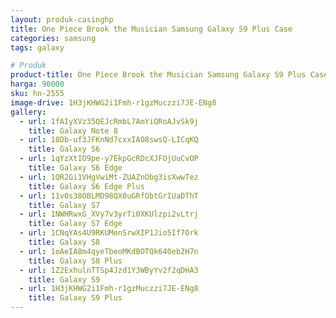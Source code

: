 ```yaml
---
layout: produk-casinghp
title: One Piece Brook the Musician Samsung Galaxy S9 Plus Case
categories: samsung
tags: galaxy

# Produk
product-title: One Piece Brook the Musician Samsung Galaxy S9 Plus Case
harga: 90000
sku: hn-2555
image-drive: 1H3jKHWG2i1Fmh-r1gzMuczzi7JE-ENg8
gallery:
  - url: 1fAIyXVz35QEJcRmbL7AmYiQRoAJvSk9j
    title: Galaxy Note 8
  - url: 18Db-uf3JFKnNd7cxxIAO8swsQ-LICqKQ
    title: Galaxy S6
  - url: 1qYzXtIO9pe-y7EkpGcRDcXJFOjUuCvOP
    title: Galaxy S6 Edge
  - url: 1QR2Gi1VHgVwiMt-ZUAZnObg3isXwwTez
    title: Galaxy S6 Edge Plus
  - url: 11v0s38OBLMD98QX0uGRfObtGrIUaDThT
    title: Galaxy S7
  - url: 1NWHRwxG_XVy7v3yrTi0XKUlzpi2vLtrj
    title: Galaxy S7 Edge
  - url: 1CNqYAs4U9RKUMenSrwXIP1Jio5If7Ork
    title: Galaxy S8
  - url: 1oAeIA8m4qyeTbeoMKdBOTQk640eb2H7n
    title: Galaxy S8 Plus
  - url: 1Z2ExhulnTTSp4Jzd1Y3WByYv2f2qDHA3
    title: Galaxy S9
  - url: 1H3jKHWG2i1Fmh-r1gzMuczzi7JE-ENg8
    title: Galaxy S9 Plus
---
```

